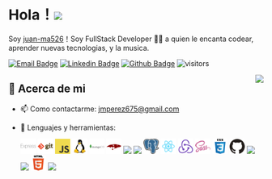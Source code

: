 # Hola！<img src="https://user-images.githubusercontent.com/5679180/79618120-0daffb80-80be-11ea-819e-d2b0fa904d07.gif" width="27px"> 

Soy [juan-ma526](https://github.com/juan-ma526)！Soy FullStack Developer 👨‍💻 a quien le encanta codear, aprender nuevas tecnologias, y la musica.

[![Email Badge](https://img.shields.io/badge/-Email-c14438?style=flat-square&logo=Gmail&logoColor=white&link=mailto:jmperez675@gmail.com)](mailto:jmperez675@gmail.com)
[![Linkedin Badge](https://img.shields.io/badge/LinkedIn-0077B5?style=flat-square&logo=linkedin&logoColor=white&link=https://www.linkedin.com/in/juan-martin-perez-2ba243246)](https://www.linkedin.com/in/juan-martin-perez-2ba243246)
[![Github Badge](https://img.shields.io/badge/-Github-232323?style=flat-square&logo=Github&logoColor=white&link=https://github.com/juan-ma526)](https://github.com/juan-ma526)
![visitors](https://visitor-badge.laobi.icu/badge?page_id=juan-ma526)

<img align="right" src="https://github-readme-stats-git-masterrstaa-rickstaa.vercel.app/api?username=juan-ma526&show_icons=true&theme=tokyonight&hide_border=true">

## 🧐 Acerca de mi

<!-- 👨‍💻 My blog: http://yaronzz.top -->
- 📫 Como contactarme: jmperez675@gmail.com
- 🌱 Lenguajes y herramientas: 

    <div>
        <code><img height="30" src="https://raw.githubusercontent.com/github/explore/80688e429a7d4ef2fca1e82350fe8e3517d3494d/topics/express/express.png"></code>
        <code><img height="30" src="https://raw.githubusercontent.com/github/explore/80688e429a7d4ef2fca1e82350fe8e3517d3494d/topics/git/git.png"></code>
        <code><img height="30" src="https://raw.githubusercontent.com/github/explore/80688e429a7d4ef2fca1e82350fe8e3517d3494d/topics/javascript/javascript.png"></code>
        <code><img height="30" src="https://raw.githubusercontent.com/github/explore/80688e429a7d4ef2fca1e82350fe8e3517d3494d/topics/linux/linux.png"></code>
        <code><img height="30" src="https://raw.githubusercontent.com/github/explore/80688e429a7d4ef2fca1e82350fe8e3517d3494d/topics/mongodb/mongodb.png"></code>
        <code><img height="30" src="https://raw.githubusercontent.com/github/explore/80688e429a7d4ef2fca1e82350fe8e3517d3494d/topics/mongoose/mongoose.png"></code>
        <code><img height="30" src="https://camo.githubusercontent.com/900baefb89e187c8b32cdbb3b440d1502fe8f30a1a335cc5dc5868af0142f8b1/68747470733a2f2f63646e2e6a7364656c6976722e6e65742f67682f64657669636f6e732f64657669636f6e2f69636f6e732f6e6f64656a732f6e6f64656a732d6f726967696e616c2e737667"></code>
        <code><img height="30" src="https://cdn.svgporn.com/logos/visual-studio-code.svg"></code>
        <code><img height="30" src="https://raw.githubusercontent.com/github/explore/80688e429a7d4ef2fca1e82350fe8e3517d3494d/topics/postgresql/postgresql.png"></code>
        <code><img height="30" src="https://raw.githubusercontent.com/github/explore/80688e429a7d4ef2fca1e82350fe8e3517d3494d/topics/react/react.png"></code>
        <code><img height="30" src="https://raw.githubusercontent.com/github/explore/80688e429a7d4ef2fca1e82350fe8e3517d3494d/topics/redux/redux.png"></code>
        <code><img height="30" src="https://raw.githubusercontent.com/github/explore/80688e429a7d4ef2fca1e82350fe8e3517d3494d/topics/sass/sass.png"></code>
        <code><img height="30" src="https://raw.githubusercontent.com/github/explore/80688e429a7d4ef2fca1e82350fe8e3517d3494d/topics/css/css.png"></code>
        <code><img height="30" src="https://raw.githubusercontent.com/github/explore/89bdd9644f44d1b12180fd512b95574fe4c54617/topics/github-api/github-api.png"></code>
        <code><img height="30" src="https://raw.githubusercontent.com/github/explore/80688e429a7d4ef2fca1e82350fe8e3517d3494d/topics/html/typescript.png"></code>
        <code><img height="30" src="https://raw.githubusercontent.com/github/explore/80688e429a7d4ef2fca1e82350fe8e3517d3494d/topics/html/next.png"></code>
        <code><img height="30" src="https://raw.githubusercontent.com/github/explore/80688e429a7d4ef2fca1e82350fe8e3517d3494d/topics/html/html.png"></code>
        <code><img height="30" src="https://camo.githubusercontent.com/a2ef2bb116ae565bb254cbb11194dae357eb7582a8babeab337bd3932687d63d/68747470733a2f2f63646e2e6a7364656c6976722e6e65742f67682f64657669636f6e732f64657669636f6e2f69636f6e732f73657175656c697a652f73657175656c697a652d6f726967696e616c2e737667"></code>
    </div>
